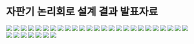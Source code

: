 # 자판기 논리회로 설계 결과 발표자료
<img src = "Slide/슬라이드1.JPG">
<img src = "Slide/슬라이드2.JPG">
<img src = "Slide/슬라이드3.JPG">
<img src = "Slide/슬라이드4.JPG">
<img src = "Slide/슬라이드5.JPG">
<img src = "Slide/슬라이드6.JPG">
<img src = "Slide/슬라이드7.JPG">
<img src = "Slide/슬라이드8.JPG">
<img src = "Slide/슬라이드9.JPG">
<img src = "Slide/슬라이드10.JPG">
<img src = "Slide/슬라이드11.JPG">
<img src = "Slide/슬라이드12.JPG">
<img src = "Slide/슬라이드13.JPG">
<img src = "Slide/슬라이드14.JPG">
<img src = "Slide/슬라이드15.JPG">
<img src = "Slide/슬라이드16.JPG">
<img src = "Slide/슬라이드17.JPG">
<img src = "Slide/슬라이드18.JPG">
<img src = "Slide/슬라이드19.JPG">
<img src = "Slide/슬라이드20.JPG">
<img src = "Slide/슬라이드21.JPG">
<img src = "Slide/슬라이드22.JPG">
<img src = "Slide/슬라이드23.JPG">
<img src = "Slide/슬라이드24.JPG">
<img src = "Slide/슬라이드25.JPG">
<img src = "Slide/슬라이드26.JPG">
<img src = "Slide/슬라이드27.JPG">
<img src = "Slide/슬라이드28.JPG">
<img src = "Slide/슬라이드29.JPG">
<img src = "Slide/슬라이드30.JPG">
<img src = "Slide/슬라이드31.JPG">
<img src = "Slide/슬라이드32.JPG">
